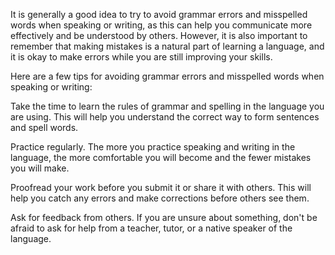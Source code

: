 It is generally a good idea to try to avoid grammar errors and misspelled words when speaking or writing, as this can help you communicate more effectively and be understood by others. However, it is also important to remember that making mistakes is a natural part of learning a language, and it is okay to make errors while you are still improving your skills.

Here are a few tips for avoiding grammar errors and misspelled words when speaking or writing:

Take the time to learn the rules of grammar and spelling in the language you are using. This will help you understand the correct way to form sentences and spell words.

Practice regularly. The more you practice speaking and writing in the language, the more comfortable you will become and the fewer mistakes you will make.

Proofread your work before you submit it or share it with others. This will help you catch any errors and make corrections before others see them.

Ask for feedback from others. If you are unsure about something, don't be afraid to ask for help from a teacher, tutor, or a native speaker of the language.